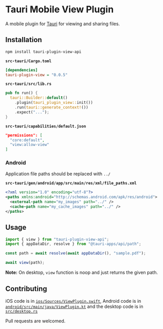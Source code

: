 # Tauri Mobile View Plugin

A mobile plugin for [Tauri](https://tauri.app/) for viewing and sharing files.

## Installation

```sh
npm install tauri-plugin-view-api
```

**`src-tauri/Cargo.toml`**

```ini
[dependencies]
tauri-plugin-view = "0.0.5"
```

**`src-tauri/src/lib.rs`**

```rust
pub fn run() {
  tauri::Builder::default()
    .plugin(tauri_plugin_view::init())
    .run(tauri::generate_context!())
    .expect("...");
}
```

**`src-tauri/capabilities/default.json`**

```json
"permissions": [
  "core:default",
  "view:allow-view"
]
```

### Android

Application file paths should be replaced with `../`

**`src-tauri/gen/android/app/src/main/res/xml/file_paths.xml`**

```xml
<?xml version="1.0" encoding="utf-8"?>
<paths xmlns:android="http://schemas.android.com/apk/res/android">
  <external-path name="my_images" path="../" />
  <cache-path name="my_cache_images" path="../" />
</paths>
```

## Usage

```ts
import { view } from "tauri-plugin-view-api";
import { appDataDir, resolve } from "@tauri-apps/api/path";

const path = await resolve(await appDataDir(), "sample.pdf");

await view(path);
```

**Note:** On desktop, `view` function is noop and just returns the given path.

## Contributing

iOS code is in [`ios/Sources/ViewPlugin.swift`](https://github.com/ecmel/tauri-plugin-view/blob/main/ios/Sources/ViewPlugin.swift), Android code is in [`android/src/main/java/ViewPlugin.kt`](https://github.com/ecmel/tauri-plugin-view/blob/main/android/src/main/java/ViewPlugin.kt) and the desktop code is in [`src/desktop.rs`](https://github.com/ecmel/tauri-plugin-view/blob/main/src/desktop.rs)

Pull requests are welcomed.

